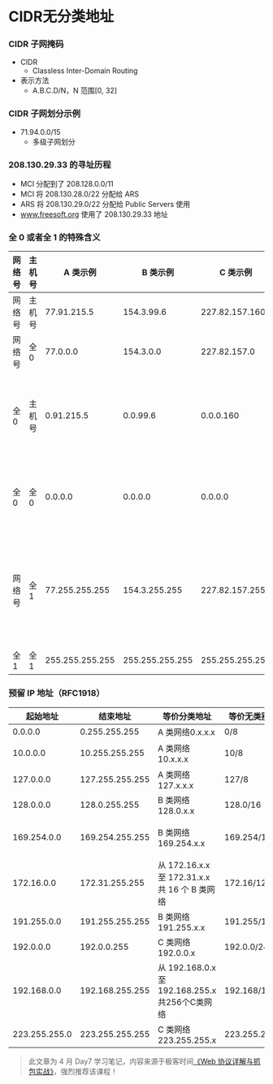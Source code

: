 # CIDR无分类地址

### CIDR 子网掩码

* CIDR
  - Classless Inter-Domain Routing
* 表示方法
  - A.B.C.D/N，N 范围[0, 32]

### CIDR 子网划分示例

* 71.94.0.0/15
  - 多级子网划分

### 208.130.29.33 的寻址历程

* MCI 分配到了 208.128.0.0/11
* MCI 将 208.130.28.0/22 分配给 ARS
* ARS 将 208.130.29.0/22 分配给 Public Servers 使用
* www.freesoft.org 使用了 208.130.29.33 地址

### 全 0 或者全 1 的特殊含义

| 网络号 | 主机号 | A 类示例           | B 类示例           | C 类示例           | 含义                |
|-----|-----|-----------------|-----------------|-----------------|-------------------|
| 网络号 | 主机号 | 77.91.215.5     | 154.3.99.6      | 227.82.157.160  | 指定某个主机            |
| 网络号 | 全 0 | 77.0.0.0        | 154.3.0.0       | 227.82.157.0    | 指定某个网络            |
| 全 0 | 主机号 | 0.91.215.5      | 0.0.99.6        | 0.0.0.160       | 指定当前所属网络下的某个主机    |
| 全 0 | 全 0 | 0.0.0.0         | 0.0.0.0         | 0.0.0.0         | 指定自己的默认 IP 地址     |
| 网络号 | 全 1 | 77.255.255.255  | 154.3.255.255   | 227.82.157.255  | 指定某个网络下的所有主机，用于广播 |
| 全 1 | 全 1 | 255.255.255.255 | 255.255.255.255 | 255.255.255.255 | 所有主机              |

### 预留 IP 地址（RFC1918）

| 起始地址          | 结束地址            | 等价分类地址                                  | 等价无类别地址        | 描述             |
|---------------|-----------------|-----------------------------------------|----------------|----------------|
| 0.0.0.0       | 0.255.255.255   | A 类网络0.x.x.x                            | 0/8            | 保留             |
| 10.0.0.0      | 10.255.255.255  | A 类网络10.x.x.x                           | 10/8           | A 类私有地址        |
| 127.0.0.0     | 127.255.255.255 | A 类网络127.x.x.x                          | 127/8          | 环回地址           |
| 128.0.0.0     | 128.0.255.255   | B 类网络128.0.x.x                          | 128.0/16       | 保留             |
| 169.254.0.0   | 169.254.255.255 | B 类网络169.254.x.x                        | 169.254/16     | B 类私有地址（APIPA） |
| 172.16.0.0    | 172.31.255.255  | 从 172.16.x.x 至 172.31.x.x 共 16 个 B 类网络  | 172.16/12      | B 类私有地址        |
| 191.255.0.0   | 191.255.255.255 | B 类网络191.255.x.x                        | 191.255/16     | 保留             |
| 192.0.0.0     | 192.0.0.255     | C 类网络192.0.0.x                          | 192.0.0/24     | 保留             |
| 192.168.0.0   | 192.168.255.255 | 从 192.168.0.x 至 192.168.255.x 共256个C类网络 | 192.168/16     | C 类私有地址        |
| 223.255.255.0 | 223.255.255.255 | C 类网络 223.255.255.x                     | 223.255.255/24 | 保留             |

> 此文章为 4 月 Day7 学习笔记，内容来源于极客时间[《Web 协议详解与抓包实战》](http://gk.link/a/11UWp)，强烈推荐该课程！
